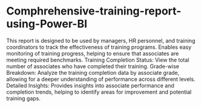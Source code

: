 # Comphrehensive-training-report-using-Power-BI
This report is designed to be used by managers, HR personnel, and training coordinators to track the effectiveness of training programs.
Enables easy monitoring of training progress, helping to ensure that associates are meeting required benchmarks.
Training Completion Status: View the total number of associates who have completed their training.
Grade-wise Breakdown: Analyze the training completion data by associate grade, allowing for a deeper understanding of performance across different levels.
Detailed Insights: Provides insights into associate performance and completion trends, helping to identify areas for improvement and potential training gaps.
